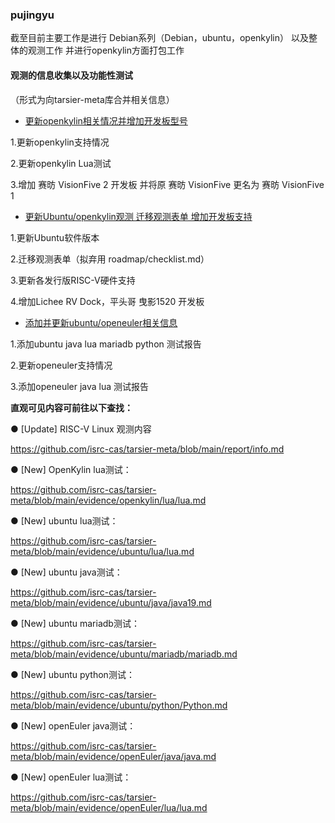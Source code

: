 ### pujingyu

截至目前主要工作是进行 Debian系列（Debian，ubuntu，openkylin） 以及整体的观测工作 并进行openkylin方面打包工作



#### 观测的信息收集以及功能性测试

（形式为向tarsier-meta库合并相关信息）

- [更新openkylin相关情况并增加开发板型号](https://github.com/isrc-cas/tarsier-meta/pull/72)

1.更新openkylin支持情况

2.更新openkylin Lua测试

3.增加 赛昉 VisionFive 2 开发板 并将原 赛昉 VisionFive 更名为 赛昉 VisionFive 1

- [更新Ubuntu/openkylin观测 迁移观测表单 增加开发板支持](https://github.com/isrc-cas/tarsier-meta/pull/73)

1.更新Ubuntu软件版本

2.迁移观测表单（拟弃用 roadmap/checklist.md）

3.更新各发行版RISC-V硬件支持

4.增加Lichee RV Dock，平头哥 曳影1520 开发板


- [添加并更新ubuntu/openeuler相关信息](https://github.com/isrc-cas/tarsier-meta/pull/75)

1.添加ubuntu java lua mariadb python 测试报告

2.更新openeuler支持情况

3.添加openeuler java lua 测试报告


**直观可见内容可前往以下查找：**



● [Update] RISC-V Linux 观测内容 


https://github.com/isrc-cas/tarsier-meta/blob/main/report/info.md

● [New] OpenKylin lua测试：

https://github.com/isrc-cas/tarsier-meta/blob/main/evidence/openkylin/lua/lua.md

● [New] ubuntu lua测试：

https://github.com/isrc-cas/tarsier-meta/blob/main/evidence/ubuntu/lua/lua.md

● [New] ubuntu java测试：

https://github.com/isrc-cas/tarsier-meta/blob/main/evidence/ubuntu/java/java19.md

● [New] ubuntu mariadb测试：

https://github.com/isrc-cas/tarsier-meta/blob/main/evidence/ubuntu/mariadb/mariadb.md

● [New] ubuntu python测试：

https://github.com/isrc-cas/tarsier-meta/blob/main/evidence/ubuntu/python/Python.md

● [New] openEuler java测试：

https://github.com/isrc-cas/tarsier-meta/blob/main/evidence/openEuler/java/java.md

● [New] openEuler lua测试：

https://github.com/isrc-cas/tarsier-meta/blob/main/evidence/openEuler/lua/lua.md